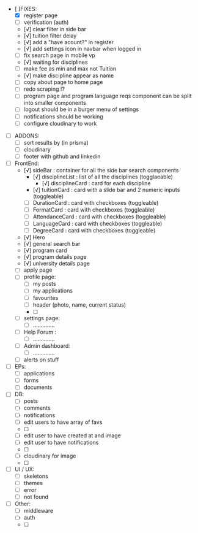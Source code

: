 - [ ]FIXES:
  - [x] register page 
  - [ ] verification (auth) 
  - [√] clear filter in side bar 
  - [√] tuition filter delay 
  - [√] add a "have acount?" in register
  - [√] add settings icon in navbar when logged in
  - [ ] fix search page in mobile vp
  - [√] waiting for disciplines 
  - [ ] make fee as min and max not Tuition
  - [√] make discipline appear as name
  - [ ] copy about page to home page 
  - [ ] redo scraping !?
  - [ ] program page and program language reqs component can be split into smaller components
  - [ ] logout should be in a burger menu of settings 
  - [ ] notifications should be working
  - [ ] configure cloudinary to work

- [ ] ADDONS: 
  - [ ] sort results by (in prisma)
  - [ ] cloudinary 
  - [ ] footer with github and linkedin

- [ ] FrontEnd:   
  - [√] sideBar : container for all the side bar search components
    - [√] disciplineList : list of all the disciplines (togglaeable)
      - [√] disciplineCard : card for each discipline
    - [√] tuitionCard : card with a slide bar and 2 numeric inputs (toggleable)
    - [ ] DurationCard : card with checkboxes (toggleable)
    - [ ] FormatCard : card with checkboxes (toggleable)
    - [ ] AttendanceCard : card with checkboxes (toggleable)
    - [ ] LanguageCard : card with checkboxes (toggleable)
    - [ ] DegreeCard : card with checkboxes (toggleable)
  - [√] Hero 
  - [√] general search bar
  - [√] program card 
  - [√] program details page
  - [√] university details page
  - [ ] apply page
  - [ ] profile page: 
    - [ ] my posts
    - [ ] my applications 
    - [ ] favourites 
    - [ ] header (photo, name, current status)
    - [ ] 
  - [ ] settings page:
    - [ ] ..............
  - [ ] Help Forum :
    - [ ] ..............
  - [ ] Admin dashboard: 
    - [ ] ..............
  - [ ] alerts on stuff
  
- [ ] EPs: 
  - [ ] applications
  - [ ] forms 
  - [ ] documents

- [ ] DB: 
  - [ ] posts 
  - [ ] comments 
  - [ ] notifications 
  - [ ] edit users to have array of favs 
  - [ ] 
  - [ ] edit user to have created at and image 
  - [ ] edit user to have notifications 
  - [ ] 
  - [ ] cloudinary for image 
  - [ ] 

- [ ] UI / UX:
  - [ ] skeletons 
  - [ ] themes
  - [ ] error 
  - [ ] not found 
  
- [ ] Other: 
  - [ ] middleware 
  - [ ] auth
  - [ ] 


